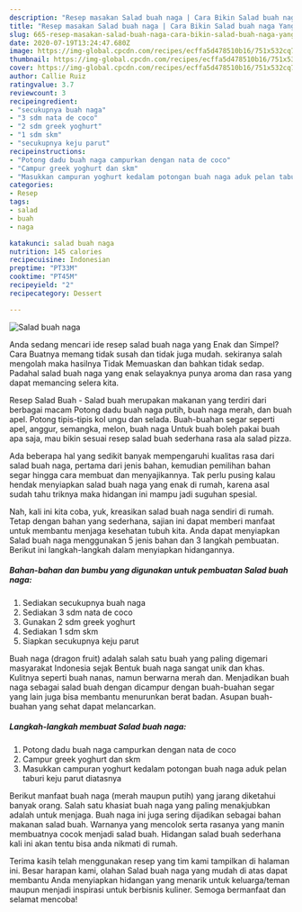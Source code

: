 ```yaml
---
description: "Resep masakan Salad buah naga | Cara Bikin Salad buah naga Yang Lezat"
title: "Resep masakan Salad buah naga | Cara Bikin Salad buah naga Yang Lezat"
slug: 665-resep-masakan-salad-buah-naga-cara-bikin-salad-buah-naga-yang-lezat
date: 2020-07-19T13:24:47.680Z
image: https://img-global.cpcdn.com/recipes/ecffa5d478510b16/751x532cq70/salad-buah-naga-foto-resep-utama.jpg
thumbnail: https://img-global.cpcdn.com/recipes/ecffa5d478510b16/751x532cq70/salad-buah-naga-foto-resep-utama.jpg
cover: https://img-global.cpcdn.com/recipes/ecffa5d478510b16/751x532cq70/salad-buah-naga-foto-resep-utama.jpg
author: Callie Ruiz
ratingvalue: 3.7
reviewcount: 3
recipeingredient:
- "secukupnya buah naga"
- "3 sdm nata de coco"
- "2 sdm greek yoghurt"
- "1 sdm skm"
- "secukupnya keju parut"
recipeinstructions:
- "Potong dadu buah naga campurkan dengan nata de coco"
- "Campur greek yoghurt dan skm"
- "Masukkan campuran yoghurt kedalam potongan buah naga aduk pelan taburi keju parut diatasnya"
categories:
- Resep
tags:
- salad
- buah
- naga

katakunci: salad buah naga 
nutrition: 145 calories
recipecuisine: Indonesian
preptime: "PT33M"
cooktime: "PT45M"
recipeyield: "2"
recipecategory: Dessert

---
```



![Salad buah naga](https://img-global.cpcdn.com/recipes/ecffa5d478510b16/751x532cq70/salad-buah-naga-foto-resep-utama.jpg)

Anda sedang mencari ide resep salad buah naga yang Enak dan Simpel? Cara Buatnya memang tidak susah dan tidak juga mudah. sekiranya salah mengolah maka hasilnya Tidak Memuaskan dan bahkan tidak sedap. Padahal salad buah naga yang enak selayaknya punya aroma dan rasa yang dapat memancing selera kita.

Resep Salad Buah - Salad buah merupakan makanan yang terdiri dari berbagai macam Potong dadu buah naga putih, buah naga merah, dan buah apel. Potong tipis-tipis kol ungu dan selada. Buah-buahan segar seperti apel, anggur, semangka, melon, buah naga Untuk buah boleh pakai buah apa saja, mau bikin sesuai resep salad buah sederhana rasa ala salad pizza.

Ada beberapa hal yang sedikit banyak mempengaruhi kualitas rasa dari salad buah naga, pertama dari jenis bahan, kemudian pemilihan bahan segar hingga cara membuat dan menyajikannya. Tak perlu pusing kalau hendak menyiapkan salad buah naga yang enak di rumah, karena asal sudah tahu triknya maka hidangan ini mampu jadi suguhan spesial.


Nah, kali ini kita coba, yuk, kreasikan salad buah naga sendiri di rumah. Tetap dengan bahan yang sederhana, sajian ini dapat memberi manfaat untuk membantu menjaga kesehatan tubuh kita. Anda dapat menyiapkan Salad buah naga menggunakan 5 jenis bahan dan 3 langkah pembuatan. Berikut ini langkah-langkah dalam menyiapkan hidangannya.

<!--inarticleads1-->

##### Bahan-bahan dan bumbu yang digunakan untuk pembuatan Salad buah naga:

1. Sediakan secukupnya buah naga
1. Sediakan 3 sdm nata de coco
1. Gunakan 2 sdm greek yoghurt
1. Sediakan 1 sdm skm
1. Siapkan secukupnya keju parut


Buah naga (dragon fruit) adalah salah satu buah yang paling digemari masyarakat Indonesia sejak Bentuk buah naga sangat unik dan khas. Kulitnya seperti buah nanas, namun berwarna merah dan. Menjadikan buah naga sebagai salad buah dengan dicampur dengan buah-buahan segar yang lain juga bisa membantu menurunkan berat badan. Asupan buah-buahan yang sehat dapat melancarkan. 

<!--inarticleads2-->

##### Langkah-langkah membuat Salad buah naga:

1. Potong dadu buah naga campurkan dengan nata de coco
1. Campur greek yoghurt dan skm
1. Masukkan campuran yoghurt kedalam potongan buah naga aduk pelan taburi keju parut diatasnya


Berikut manfaat buah naga (merah maupun putih) yang jarang diketahui banyak orang. Salah satu khasiat buah naga yang paling menakjubkan adalah untuk menjaga. Buah naga ini juga sering dijadikan sebagai bahan makanan salad buah. Warnanya yang mencolok serta rasanya yang manin membuatnya cocok menjadi salad buah. Hidangan salad buah sederhana kali ini akan tentu bisa anda nikmati di rumah. 

Terima kasih telah menggunakan resep yang tim kami tampilkan di halaman ini. Besar harapan kami, olahan Salad buah naga yang mudah di atas dapat membantu Anda menyiapkan hidangan yang menarik untuk keluarga/teman maupun menjadi inspirasi untuk berbisnis kuliner. Semoga bermanfaat dan selamat mencoba!
